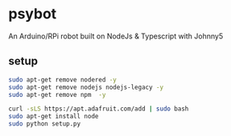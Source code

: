 # psybot
An Arduino/RPi robot built on NodeJs &amp; Typescript with Johnny5

## setup
```bash
sudo apt-get remove nodered -y
sudo apt-get remove nodejs nodejs-legacy -y
sudo apt-get remove npm  -y

curl -sLS https://apt.adafruit.com/add | sudo bash
sudo apt-get install node
sudo python setup.py
```
